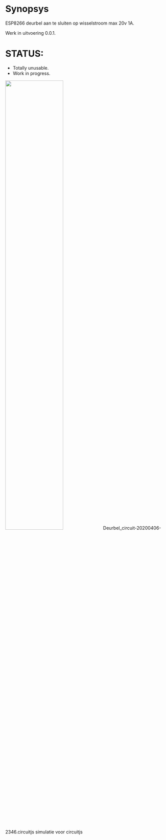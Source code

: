 # Synopsys
ESP8266 deurbel aan te sluiten op wisselstroom max 20v 1A.

Werk in uitvoering 0.0.1.

# STATUS:
 - Totally unusable. 
 - Work in progress. 

<img src="https://github.com/pappavis/deurbel/blob/master/plaatjes/deurbel_basislogica%20_in_circuitjs.jpg?raw=true" width="60%" height="60%">
Deurbel_circuit-20200406-2346.circuitjs simulatie voor <http://lushprojects.com/circuitjs/circuitjs.html>circuitjs</a>
